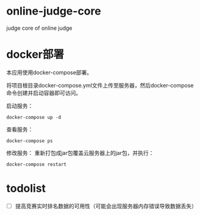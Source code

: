 # online-judge-core
judge core of online judge

# docker部署
本应用使用docker-compose部署。

将项目根目录docker-compose.yml文件上传至服务器，然后docker-compose命令创建并启动容器即可访问。

启动服务：
```shell
docker-compose up -d
```
查看服务：
```shell
docker-compose ps
```
修改服务：
重新打包成jar包覆盖云服务器上的jar包，并执行：
```shell
docker-compose restart
```

# todolist
-[ ] 提高竞赛实时排名数据的可用性（可能会出现服务器内存错误导致数据丢失）